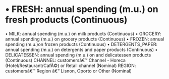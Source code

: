 # •	FRESH: annual spending (m.u.) on fresh products (Continuous)
•	MILK: annual spending (m.u.) on milk products (Continuous)
•	GROCERY: annual spending (m.u.) on grocery products (Continuous)
•	FROZEN: annual spending (m.u.)on frozen products (Continuous)
•	DETERGENTS_PAPER: annual spending (m.u.) on detergents and paper products (Continuous)
•	DELICATESSEN: annual spending (m.u.) on and delicatessen products (Continuous)
    CHANNEL: customersâ€™ Channel - Horeca (Hotel/Restaurant/CafÃ©) or Retail channel (Nominal)
    REGION: customersâ€™ Region â€“ Lisnon, Oporto or Other (Nominal)
